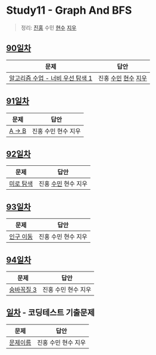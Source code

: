 # Study11 - Graph And BFS
> 정리: [진홍](self_study/kjh.md) 수민 [현수](self_study/hhs.md) [지우](self_study/sjw.md)

## [90일차](90Day)

| 문제                 | 답안                |
| -------------------- | ------------------- |
| [알고리즘 수업 - 너비 우선 탐색 1](https://www.acmicpc.net/problem/24444) | 진홍 [수민](Day90/ysmC.cpp) [현수](Day90/hhs.java) [지우](Day90/sjw.java) |

## [91일차](Day91)

| 문제                 | 답안                |
| -------------------- | ------------------- |
| [A → B](https://www.acmicpc.net/problem/16953) | 진홍 수민 현수 지우 |

## [92일차](Day92)

| 문제                 | 답안                |
| -------------------- | ------------------- |
| [미로 탐색](https://www.acmicpc.net/problem/2178) | 진홍 [수민](Day92/ysmC.cpp)  현수 지우 |

## [93일차](Day93)

| 문제                 | 답안                |
| -------------------- | ------------------- |
| [인구 이동](https://www.acmicpc.net/problem/16234) | 진홍 수민 현수 지우 |

## [94일차](94Day)

| 문제             | 답안                |
|----------------| ------------------- |
| [숨바꼭질 3](https://www.acmicpc.net/problem/13549) | 진홍 수민 현수 지우 |

## [일차](Day) - 코딩테스트 기출문제

| 문제                 | 답안                |
| -------------------- | ------------------- |
| [문제이름](문제링크) | 진홍 수민 현수 지우 |
